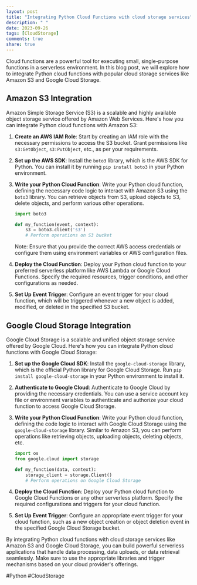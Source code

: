 ```yaml
---
layout: post
title: "Integrating Python Cloud Functions with cloud storage services"
description: " "
date: 2023-09-26
tags: [CloudStorage]
comments: true
share: true
---
```


Cloud functions are a powerful tool for executing small, single-purpose functions in a serverless environment. In this blog post, we will explore how to integrate Python cloud functions with popular cloud storage services like Amazon S3 and Google Cloud Storage.

## Amazon S3 Integration

Amazon Simple Storage Service (S3) is a scalable and highly available object storage service offered by Amazon Web Services. Here's how you can integrate Python cloud functions with Amazon S3:

1. **Create an AWS IAM Role**: Start by creating an IAM role with the necessary permissions to access the S3 bucket. Grant permissions like `s3:GetObject`, `s3:PutObject`, etc., as per your requirements.

2. **Set up the AWS SDK**: Install the `boto3` library, which is the AWS SDK for Python. You can install it by running `pip install boto3` in your Python environment.

3. **Write your Python Cloud Function**: Write your Python cloud function, defining the necessary code logic to interact with Amazon S3 using the `boto3` library. You can retrieve objects from S3, upload objects to S3, delete objects, and perform various other operations.

   ```python
   import boto3

   def my_function(event, context):
       s3 = boto3.client('s3')
       # Perform operations on S3 bucket
   ```

   Note: Ensure that you provide the correct AWS access credentials or configure them using environment variables or AWS configuration files.

4. **Deploy the Cloud Function**: Deploy your Python cloud function to your preferred serverless platform like AWS Lambda or Google Cloud Functions. Specify the required resources, trigger conditions, and other configurations as needed.

5. **Set Up Event Trigger**: Configure an event trigger for your cloud function, which will be triggered whenever a new object is added, modified, or deleted in the specified S3 bucket.

## Google Cloud Storage Integration

Google Cloud Storage is a scalable and unified object storage service offered by Google Cloud. Here's how you can integrate Python cloud functions with Google Cloud Storage:

1. **Set up the Google Cloud SDK**: Install the `google-cloud-storage` library, which is the official Python library for Google Cloud Storage. Run `pip install google-cloud-storage` in your Python environment to install it.

2. **Authenticate to Google Cloud**: Authenticate to Google Cloud by providing the necessary credentials. You can use a service account key file or environment variables to authenticate and authorize your cloud function to access Google Cloud Storage.

3. **Write your Python Cloud Function**: Write your Python cloud function, defining the code logic to interact with Google Cloud Storage using the `google-cloud-storage` library. Similar to Amazon S3, you can perform operations like retrieving objects, uploading objects, deleting objects, etc.

   ```python
   import os
   from google.cloud import storage

   def my_function(data, context):
       storage_client = storage.Client()
       # Perform operations on Google Cloud Storage
   ```

4. **Deploy the Cloud Function**: Deploy your Python cloud function to Google Cloud Functions or any other serverless platform. Specify the required configurations and triggers for your cloud function.

5. **Set Up Event Trigger**: Configure an appropriate event trigger for your cloud function, such as a new object creation or object deletion event in the specified Google Cloud Storage bucket.

By integrating Python cloud functions with cloud storage services like Amazon S3 and Google Cloud Storage, you can build powerful serverless applications that handle data processing, data uploads, or data retrieval seamlessly. Make sure to use the appropriate libraries and trigger mechanisms based on your cloud provider's offerings.

#Python #CloudStorage